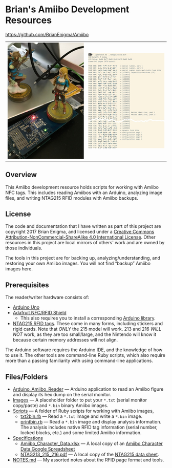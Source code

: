 # Brian's Amiibo Development Resources

<https://github.com/BrianEnigma/Amiibo>

|      |      |
| ---- | ---- |
| ![Zelda on the NFC reader](NFC_Zelda.jpg) | ![Zelda Image Decode](decode-small.jpg) |





## Overview

This Amiibo development resource holds scripts for working with Amiibo NFC tags. This includes reading Amiibos with an Arduino, analyzing image files, and writing NTAG215 RFID modules with Amiibo backups.

## License

The code and documentation that I have written as part of this project are copyright 2017 Brian Enigma, and licensed under a [ Creative Commons Attribution-NonCommercial-ShareAlike 4.0 International License](http://creativecommons.org/licenses/by-nc-sa/4.0/). Other resources in this project are local mirrors of others' work and are owned by those individuals.

The tools in this project are for backing up, analyzing/understanding, and restoring your own Amiibo images. You will not find “backup” Amiibo images here.

## Prerequisites

The reader/writer hardware consists of:

- [Arduino Uno](https://www.adafruit.com/product/50)
- [Adafruit NFC/RFID Shield](https://www.adafruit.com/product/789)
    - This also requires you to install a corresponding [Arduino library](https://learn.adafruit.com/adafruit-pn532-rfid-nfc/arduino-library).
- [NTAG215 RFID tags](https://www.google.com/search?q=ntag215&oq=ntag215). These come in many forms, including stickers and rigid cards. Note that _*ONLY*_ the 215 model will work. 213 and 216 _*WILL NOT*_ work, as they are too small/large, and the Nintendo will know it because certain memory addresses will not align.

The Arduino software requires the Arduino IDE, and the knowledge of how to use it. The other tools are command-line Ruby scripts, which also require more than a passing familiarity with using command-line applications.

## Files/Folders

- [Arduino_Amiibo_Reader](./Arduino_Amiibo_Reader/) — Arduino application to read an Amiibo figure and display its hex dump on the serial monitor.
- [Images](./Images/) — A placeholder folder to put your `*.txt` (serial monitor copy/paste) and `*.bin` binary Amiibo images.
- [Scripts](./Scripts/) — A folder of Ruby scripts for working with Amiibo images,
    - [txt2bin.rb](./Scripts/txt2bin.rb) — Read a `*.txt` image and write a `*.bin` image.
    - [printbin.rb](./Scripts/printbin.rb) — Read a `*.bin` image and display analysis information. The analysis includes native RFID tag information (serial number, locked blocks, etc.) and some limited Amiibo information.
- [Specifications](./Specifications/)
    - [Amiibo_Character_Data.xlsx](./Specifications/Amiibo_Character_Data.xlsx) — A local copy of an [Amiibo Character Data Google Spreadsheet](https://docs.google.com/spreadsheets/d/1WJ4HxS9hkLquq-ATt1Rq9mioH6RDgP3qQrtYVaOdimM/edit?usp=sharing)
    - [NTAG213_215_216.pdf](./Specifications/NTAG213_215_216.pdf) — A local copy of the [NTAG215 data sheet](https://www.nxp.com/documents/data_sheet/NTAG213_215_216.pdf).
- [NOTES.md](NOTES.md) — My assorted notes about the RFID page format and tools.
